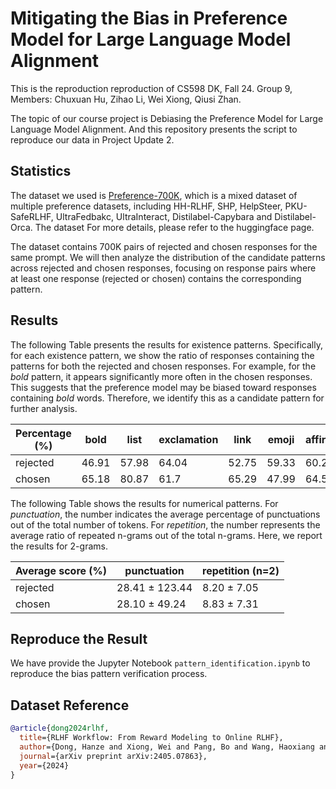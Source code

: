 # Mitigating the Bias in Preference Model for Large Language Model Alignment
This is the reproduction reproduction of CS598 DK, Fall 24. Group 9, Members: Chuxuan Hu, Zihao Li, Wei Xiong, Qiusi Zhan.

The topic of our course project is Debiasing the Preference Model for Large Language Model Alignment. And this repository presents the script to reproduce our data in Project Update 2.

## Statistics
The dataset we used is [Preference-700K](https://huggingface.co/datasets/hendrydong/preference_700K), which is a mixed dataset of multiple preference datasets, including HH-RLHF, SHP, HelpSteer, PKU-SafeRLHF, UltraFedbakc, UltraInteract, Distilabel-Capybara and Distilabel-Orca. The dataset For more details, please refer to the huggingface page.

The dataset contains 700K pairs of rejected and chosen responses for the same prompt. We will then analyze the distribution of the candidate patterns across rejected and chosen responses, focusing on response pairs where at least one response (rejected or chosen) contains the corresponding pattern.



## Results
The following Table presents the results for existence patterns. Specifically, for each existence pattern, we show the ratio of responses containing the patterns for both the rejected and chosen responses.
For example, for the *bold* pattern, it appears significantly more often in the chosen responses. This suggests that the preference model may be biased toward responses containing *bold* words. Therefore, we identify this as a candidate pattern for further analysis.

| Percentage (%)| bold | list | exclamation | link | emoji | affirmative | capitalization | quotes |
|-----------|-----|-----|-----|-----|-----|-----|-----|-----|
| rejected    | 46.91 | 57.98 | 64.04 | 52.75 | 59.33 | 60.24 | 78.21 | 61.27 |
| chosen      | 65.18 | 80.87 | 61.7  | 65.29 | 47.99 | 64.56 | 79.95 | 71.22 |


The following Table shows the results for numerical patterns. For *punctuation*, the number indicates the average percentage of punctuations out of the total number of tokens. For *repetition*, the number represents the average ratio of repeated n-grams out of the total n-grams. Here, we report the results for 2-grams.

| Average score (%)| punctuation | repetition (n=2) |
|-------------|-------------|-------------|
| rejected         | 28.41 $\pm$ 123.44 | 8.20 $\pm$ 7.05|
| chosen           | 28.10 $\pm$  49.24 | 8.83 $\pm$ 7.31|


## Reproduce the Result

We have provide the Jupyter Notebook `pattern_identification.ipynb` to reproduce the bias pattern verification process.

## Dataset Reference

```bibtex
@article{dong2024rlhf,
  title={RLHF Workflow: From Reward Modeling to Online RLHF},
  author={Dong, Hanze and Xiong, Wei and Pang, Bo and Wang, Haoxiang and Zhao, Han and Zhou, Yingbo and Jiang, Nan and Sahoo, Doyen and Xiong, Caiming and Zhang, Tong},
  journal={arXiv preprint arXiv:2405.07863},
  year={2024}
}
```
